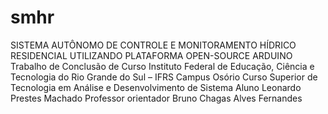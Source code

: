 # smhr
SISTEMA AUTÔNOMO DE CONTROLE E MONITORAMENTO HÍDRICO RESIDENCIAL UTILIZANDO PLATAFORMA OPEN-SOURCE ARDUINO <br>
Trabalho de Conclusão de Curso
Instituto Federal de Educação, Ciência e Tecnologia do Rio Grande do Sul – IFRS
Campus Osório
Curso Superior de Tecnologia em Análise e Desenvolvimento de Sistema
Aluno Leonardo Prestes Machado
Professor orientador Bruno Chagas Alves Fernandes 
